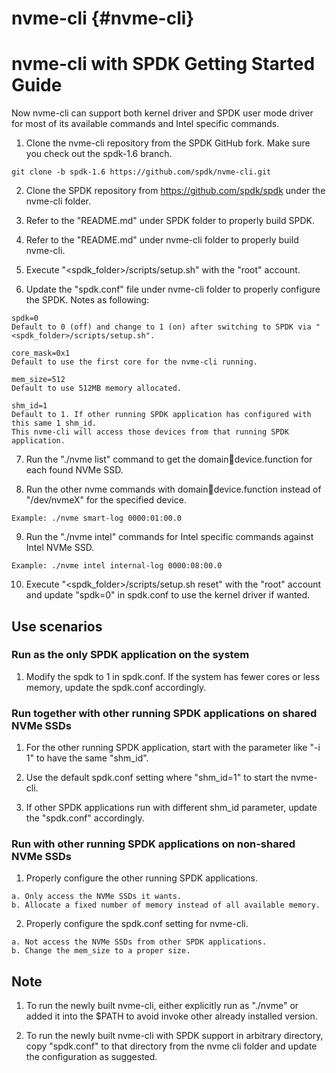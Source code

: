 # nvme-cli {#nvme-cli}

# nvme-cli with SPDK Getting Started Guide

Now nvme-cli can support both kernel driver and SPDK user mode driver for most of its available commands and
Intel specific commands.

1. Clone the nvme-cli repository from the SPDK GitHub fork. Make sure you check out the spdk-1.6 branch.
~~~{.sh}
git clone -b spdk-1.6 https://github.com/spdk/nvme-cli.git
~~~

2. Clone the SPDK repository from https://github.com/spdk/spdk under the nvme-cli folder.

3. Refer to the "README.md" under SPDK folder to properly build SPDK.

4. Refer to the "README.md" under nvme-cli folder to properly build nvme-cli.

5. Execute "<spdk_folder>/scripts/setup.sh" with the "root" account.

6. Update the "spdk.conf" file under nvme-cli folder to properly configure the SPDK. Notes as following:
~~~{.sh}
spdk=0
Default to 0 (off) and change to 1 (on) after switching to SPDK via "<spdk_folder>/scripts/setup.sh".

core_mask=0x1
Default to use the first core for the nvme-cli running.

mem_size=512
Default to use 512MB memory allocated.

shm_id=1
Default to 1. If other running SPDK application has configured with this same 1 shm_id.
This nvme-cli will access those devices from that running SPDK application.
~~~

7. Run the "./nvme list" command to get the domain:bus:device.function for each found NVMe SSD.

8. Run the other nvme commands with domain:bus:device.function instead of "/dev/nvmeX" for the specified device.
~~~{.sh}
Example: ./nvme smart-log 0000:01:00.0
~~~

9. Run the "./nvme intel" commands for Intel specific commands against Intel NVMe SSD.
~~~{.sh}
Example: ./nvme intel internal-log 0000:08:00.0
~~~

10. Execute "<spdk_folder>/scripts/setup.sh reset" with the "root" account and update "spdk=0" in spdk.conf to
use the kernel driver if wanted.

## Use scenarios

### Run as the only SPDK application on the system
1. Modify the spdk to 1 in spdk.conf. If the system has fewer cores or less memory, update the spdk.conf accordingly.

### Run together with other running SPDK applications on shared NVMe SSDs
1. For the other running SPDK application, start with the parameter like "-i 1" to have the same "shm_id".

2. Use the default spdk.conf setting where "shm_id=1" to start the nvme-cli.

3. If other SPDK applications run with different shm_id parameter, update the "spdk.conf" accordingly.

### Run with other running SPDK applications on non-shared NVMe SSDs
1. Properly configure the other running SPDK applications.
~~~{.sh}
a. Only access the NVMe SSDs it wants.
b. Allocate a fixed number of memory instead of all available memory.
~~~

2. Properly configure the spdk.conf setting for nvme-cli.
~~~{.sh}
a. Not access the NVMe SSDs from other SPDK applications.
b. Change the mem_size to a proper size.
~~~

## Note
1. To run the newly built nvme-cli, either explicitly run as "./nvme" or added it into the $PATH to avoid
invoke other already installed version.

2. To run the newly built nvme-cli with SPDK support in arbitrary directory, copy "spdk.conf" to that
directory from the nvme cli folder and update the configuration as suggested.
